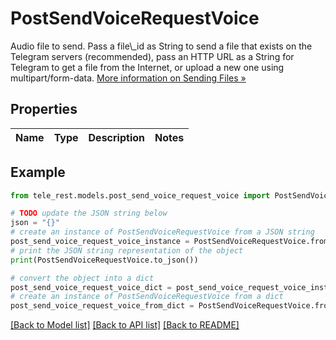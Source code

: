 # PostSendVoiceRequestVoice

Audio file to send. Pass a file\\_id as String to send a file that exists on the Telegram servers (recommended), pass an HTTP URL as a String for Telegram to get a file from the Internet, or upload a new one using multipart/form-data. [More information on Sending Files »](https://core.telegram.org/bots/api/#sending-files)

## Properties

Name | Type | Description | Notes
------------ | ------------- | ------------- | -------------

## Example

```python
from tele_rest.models.post_send_voice_request_voice import PostSendVoiceRequestVoice

# TODO update the JSON string below
json = "{}"
# create an instance of PostSendVoiceRequestVoice from a JSON string
post_send_voice_request_voice_instance = PostSendVoiceRequestVoice.from_json(json)
# print the JSON string representation of the object
print(PostSendVoiceRequestVoice.to_json())

# convert the object into a dict
post_send_voice_request_voice_dict = post_send_voice_request_voice_instance.to_dict()
# create an instance of PostSendVoiceRequestVoice from a dict
post_send_voice_request_voice_from_dict = PostSendVoiceRequestVoice.from_dict(post_send_voice_request_voice_dict)
```
[[Back to Model list]](../README.md#documentation-for-models) [[Back to API list]](../README.md#documentation-for-api-endpoints) [[Back to README]](../README.md)


